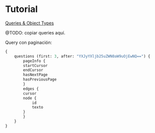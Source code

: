 # Tutorial

[Queries & Object Types](https://docs.graphene-python.org/projects/django/en/latest/queries/)

@TODO: copiar queries aquí.

Query con paginación:

```graphql
{
    questions (first: 3, after: "YXJyYXljb25uZWN0aW9uOjEwNQ==") {
        pageInfo {
        startCursor
        endCursor
        hasNextPage
        hasPreviousPage
        }
        edges {
        cursor
        node {
            id
            texto
        }
        }
    }
}
```